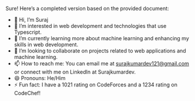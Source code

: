 Sure! Here’s a completed version based on the provided document:

- 👋 Hi, I’m Suraj
- 👀 I’m interested in web development and technologies that use Typescript.
- 🌱 I’m currently learning more about machine learning and enhancing my skills in web development.
- 💞️ I’m looking to collaborate on projects related to web applications and machine learning.
- 📫 How to reach me: You can email me at surajkumardev121@gmail.com or connect with me on LinkedIn at Surajkumardev.
- 😄 Pronouns: He/Him
- ⚡ Fun fact: I have a 1021 rating on CodeForces and a 1234 rating on CodeChef!
